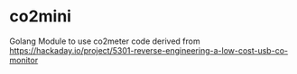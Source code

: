 # co2mini
Golang Module to use co2meter code derived from https://hackaday.io/project/5301-reverse-engineering-a-low-cost-usb-co-monitor
